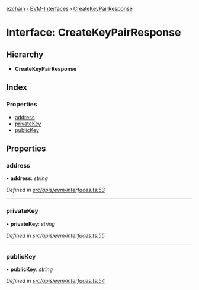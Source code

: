 [ezchain](../README.md) › [EVM-Interfaces](../modules/evm_interfaces.md) › [CreateKeyPairResponse](evm_interfaces.createkeypairresponse.md)

# Interface: CreateKeyPairResponse

## Hierarchy

* **CreateKeyPairResponse**

## Index

### Properties

* [address](evm_interfaces.createkeypairresponse.md#address)
* [privateKey](evm_interfaces.createkeypairresponse.md#privatekey)
* [publicKey](evm_interfaces.createkeypairresponse.md#publickey)

## Properties

###  address

• **address**: *string*

*Defined in [src/apis/evm/interfaces.ts:53](https://github.com/EZChain-core/ezchainjs/blob/5511161/src/apis/evm/interfaces.ts#L53)*

___

###  privateKey

• **privateKey**: *string*

*Defined in [src/apis/evm/interfaces.ts:55](https://github.com/EZChain-core/ezchainjs/blob/5511161/src/apis/evm/interfaces.ts#L55)*

___

###  publicKey

• **publicKey**: *string*

*Defined in [src/apis/evm/interfaces.ts:54](https://github.com/EZChain-core/ezchainjs/blob/5511161/src/apis/evm/interfaces.ts#L54)*
